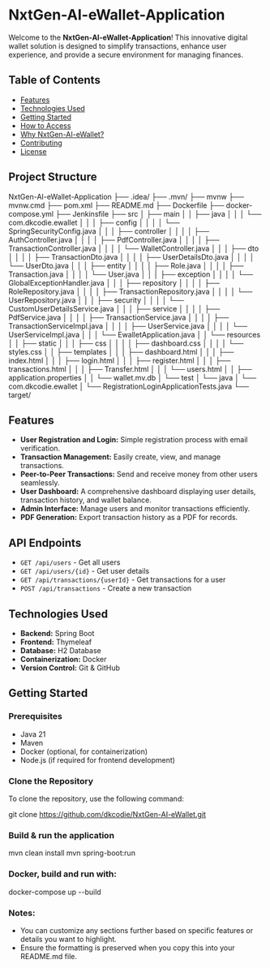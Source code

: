 # NxtGen-AI-eWallet-Application

Welcome to the **NxtGen-AI-eWallet-Application**! This innovative digital wallet solution is designed to simplify transactions, enhance user experience, and provide a secure environment for managing finances.

## Table of Contents

- [Features](#features)
- [Technologies Used](#technologies-used)
- [Getting Started](#getting-started)
- [How to Access](#how-to-access)
- [Why NxtGen-AI-eWallet?](#why-nxtgen-ai-ewallet)
- [Contributing](#contributing)
- [License](#license)

## Project Structure

NxtGen-AI-eWallet-Application
├── .idea/
├── .mvn/
├── mvnw
├── mvnw.cmd
├── pom.xml
├── README.md
├── Dockerfile
├── docker-compose.yml
├── Jenkinsfile
├── src
│   ├── main
│   │   ├── java
│   │   │   └── com.dkcodie.ewallet
│   │   │       ├── config
│   │   │       │   └── SpringSecurityConfig.java
│   │   │       ├── controller
│   │   │       │   ├── AuthController.java
│   │   │       │   ├── PdfController.java
│   │   │       │   ├── TransactionController.java
│   │   │       │   └── WalletController.java
│   │   │       ├── dto
│   │   │       │   ├── TransactionDto.java
│   │   │       │   ├── UserDetailsDto.java
│   │   │       │   └── UserDto.java
│   │   │       ├── entity
│   │   │       │   ├── Role.java
│   │   │       │   ├── Transaction.java
│   │   │       │   └── User.java
│   │   │       ├── exception
│   │   │       │   └── GlobalExceptionHandler.java
│   │   │       ├── repository
│   │   │       │   ├── RoleRepository.java
│   │   │       │   ├── TransactionRepository.java
│   │   │       │   └── UserRepository.java
│   │   │       ├── security
│   │   │       │   └── CustomUserDetailsService.java
│   │   │       ├── service
│   │   │       │   ├── PdfService.java
│   │   │       │   ├── TransactionService.java
│   │   │       │   ├── TransactionServiceImpl.java
│   │   │       │   ├── UserService.java
│   │   │       │   └── UserServiceImpl.java
│   │   │       └── EwalletApplication.java
│   │   └── resources
│   │       ├── static
│   │       │   ├── css
│   │       │   │   ├── dashboard.css
│   │       │   │   └── styles.css
│   │       ├── templates
│   │       │   ├── dashboard.html
│   │       │   ├── index.html
│   │       │   ├── login.html
│   │       │   ├── register.html
│   │       │   ├── transactions.html
│   │       │   ├── Transfer.html
│   │       │   └── users.html
│   │       ├── application.properties
│   │       └── wallet.mv.db
│   └── test
│       └── java
│           └── com.dkcodie.ewallet
│               └── RegistrationLoginApplicationTests.java
└── target/


## Features

- **User Registration and Login:** Simple registration process with email verification.
- **Transaction Management:** Easily create, view, and manage transactions.
- **Peer-to-Peer Transactions:** Send and receive money from other users seamlessly.
- **User Dashboard:** A comprehensive dashboard displaying user details, transaction history, and wallet balance.
- **Admin Interface:** Manage users and monitor transactions efficiently.
- **PDF Generation:** Export transaction history as a PDF for records.


## API Endpoints
- `GET /api/users` - Get all users
- `GET /api/users/{id}` - Get user details
- `GET /api/transactions/{userId}` - Get transactions for a user
- `POST /api/transactions` - Create a new transaction

  
## Technologies Used

- **Backend:** Spring Boot
- **Frontend:** Thymeleaf
- **Database:** H2 Database
- **Containerization:** Docker
- **Version Control:** Git & GitHub

## Getting Started

### Prerequisites

- Java 21
- Maven
- Docker (optional, for containerization)
- Node.js (if required for frontend development)

### Clone the Repository

To clone the repository, use the following command:

git clone https://github.com/dkcodie/NxtGen-AI-eWallet.git


### Build & run the application

mvn clean install
mvn spring-boot:run


### Docker, build and run with:

docker-compose up --build





### Notes:
- You can customize any sections further based on specific features or details you want to highlight.
- Ensure the formatting is preserved when you copy this into your README.md file.


